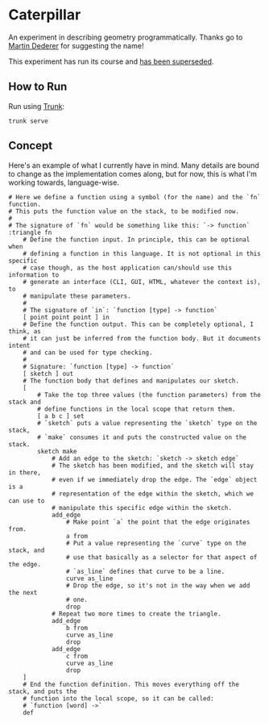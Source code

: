 # Caterpillar

An experiment in describing geometry programmatically. Thanks go to
[Martin Dederer](https://github.com/martindederer) for suggesting the name!

This experiment has run its course and [has been superseded](../01/).

## How to Run

Run using [Trunk](https://trunkrs.dev/):

```
trunk serve
```

## Concept

Here's an example of what I currently have in mind. Many details are bound to
change as the implementation comes along, but for now, this is what I'm working
towards, language-wise.

```
# Here we define a function using a symbol (for the name) and the `fn` function.
# This puts the function value on the stack, to be modified now.
#
# The signature of `fn` would be something like this: `-> function`
:triangle fn
    # Define the function input. In principle, this can be optional when
    # defining a function in this language. It is not optional in this specific
    # case though, as the host application can/should use this information to
    # generate an interface (CLI, GUI, HTML, whatever the context is), to
    # manipulate these parameters.
    #
    # The signature of `in`: `function [type] -> function`
    [ point point point ] in
    # Define the function output. This can be completely optional, I think, as
    # it can just be inferred from the function body. But it documents intent
    # and can be used for type checking.
    #
    # Signature: `function [type] -> function`
    [ sketch ] out
    # The function body that defines and manipulates our sketch.
    [
        # Take the top three values (the function parameters) from the stack and
        # define functions in the local scope that return them.
        [ a b c ] set
        # `sketch` puts a value representing the `sketch` type on the stack,
        # `make` consumes it and puts the constructed value on the stack.
        sketch make
            # Add an edge to the sketch: `sketch -> sketch edge`
            # The sketch has been modified, and the sketch will stay in there,
            # even if we immediately drop the edge. The `edge` object is a
            # representation of the edge within the sketch, which we can use to
            # manipulate this specific edge within the sketch.
            add_edge
                # Make point `a` the point that the edge originates from.
                a from
                # Put a value representing the `curve` type on the stack, and
                # use that basically as a selector for that aspect of the edge.
                # `as_line` defines that curve to be a line.
                curve as_line
                # Drop the edge, so it's not in the way when we add the next
                # one.
                drop
            # Repeat two more times to create the triangle.
            add_edge
                b from
                curve as_line
                drop
            add_edge
                c from
                curve as_line
                drop
    ]
    # End the function definition. This moves everything off the stack, and puts the
    # function into the local scope, so it can be called:
    # `function [word] ->`
    def
```
